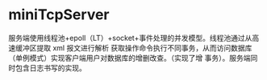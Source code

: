 # miniTcpServer
 服务端使用线程池+epoll（LT）+socket+事件处理的并发模型。线程池通过从高速缓冲区提取 xml 报文进行解析 获取操作命令执行不同事务，从而访问数据库（单例模式）实现客户端用户对数据库的增删改查。（实现了增 事务）。服务端同时包含日志书写的实现。
